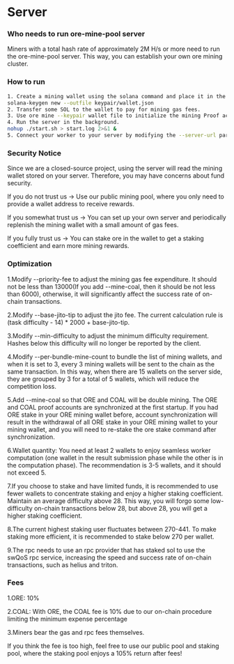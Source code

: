 # Server

### Who needs to run ore-mine-pool server
Miners with a total hash rate of approximately 2M H/s or more need to run the ore-mine-pool server. This way, you can establish your own ore mining cluster.

### How to run

```bash
1. Create a mining wallet using the solana command and place it in the keypair folder in the same directory as the mining program.
solana-keygen new --outfile keypair/wallet.json
2. Transfer some SOL to the wallet to pay for mining gas fees.
3. Use ore mine --keypair wallet file to initialize the mining Proof account (only once per wallet).
4. Run the server in the background.
nohup ./start.sh > start.log 2>&1 &
5. Connect your worker to your server by modifying the --server-url parameter in the worker startup parameters to your server address.
```


### Security Notice
Since we are a closed-source project, using the server will read the mining wallet stored on your server. Therefore, you may have concerns about fund security.  

If you do not trust us -> Use our public mining pool, where you only need to provide a wallet address to receive rewards. 

If you somewhat trust us -> You can set up your own server and periodically replenish the mining wallet with a small amount of gas fees.  

If you fully trust us -> You can stake ore in the wallet to get a staking coefficient and earn more mining rewards.

### Optimization

1.Modify --priority-fee to adjust the mining gas fee expenditure. It should not be less than 13000(If you add --mine-coal, then it should be not less than 6000), otherwise, it will significantly affect 
the success rate of on-chain transactions.

2.Modify --base-jito-tip to adjust the jito fee. The current calculation rule is (task difficulty - 14) * 2000 + base-jito-tip.  

3.Modify --min-difficulty to adjust the minimum difficulty requirement. Hashes below this difficulty will no longer be reported by the client.  

4.Modify --per-bundle-mine-count to bundle the list of mining wallets, and when it is set to 3, every 3 mining wallets will be sent to the chain as the same transaction. In this way, when there are 15 wallets on the server side, they are grouped by 3 for a total of 5 wallets, which will reduce the competition loss.

5.Add --mine-coal so that ORE and COAL will be double mining. The ORE and COAL proof accounts are synchronized at the first startup. If you had ORE stake in your ORE mining wallet before, account synchronization will result in the withdrawal of all ORE stake in your ORE mining wallet to your mining wallet, and you will need to re-stake the ore stake command after synchronization.

6.Wallet quantity: You need at least 2 wallets to enjoy seamless worker computation (one wallet in the result submission phase while the other is in the computation phase). The recommendation is 3-5 wallets, and it should not exceed 5.  

7.If you choose to stake and have limited funds, it is recommended to use fewer wallets to concentrate staking and enjoy a higher staking coefficient. Maintain an average difficulty above 28. This way, you will forgo some low-difficulty on-chain transactions below 28, but above 28, you will get a higher staking coefficient.

8.The current highest staking user fluctuates between 270-441. To make staking more efficient, it is recommended to stake below 270 per wallet.  

9.The rpc needs to use an rpc provider that has staked sol to use the swQoS rpc service, increasing the speed and success rate of on-chain transactions, such as helius and triton.  

### Fees

1.ORE: 10%

2.COAL: With ORE, the COAL fee is 10% due to our on-chain procedure limiting the minimum expense percentage

3.Miners bear the gas and rpc fees themselves.

If you think the fee is too high, feel free to use our public pool and staking pool, where the staking pool enjoys a 105% return after fees!
